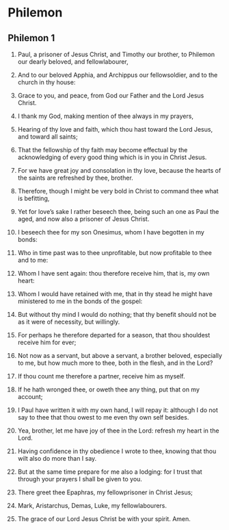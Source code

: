 # Philemon

## Philemon 1

1. Paul, a prisoner of Jesus Christ, and Timothy our brother, to Philemon our dearly beloved, and fellowlabourer,

2. And to our beloved Apphia, and Archippus our fellowsoldier, and to the church in thy house:

3. Grace to you, and peace, from God our Father and the Lord Jesus Christ.

4. I thank my God, making mention of thee always in my prayers,

5. Hearing of thy love and faith, which thou hast toward the Lord Jesus, and toward all saints;

6. That the fellowship of thy faith may become effectual by the acknowledging of every good thing which is in you in Christ Jesus.

7. For we have great joy and consolation in thy love, because the hearts of the saints are refreshed by thee, brother.

8. Therefore, though I might be very bold in Christ to command thee what is befitting,

9. Yet for love’s sake I rather beseech thee, being such an one as Paul the aged, and now also a prisoner of Jesus Christ.

10. I beseech thee for my son Onesimus, whom I have begotten in my bonds:

11. Who in time past was to thee unprofitable, but now profitable to thee and to me:

12. Whom I have sent again: thou therefore receive him, that is, my own heart:

13. Whom I would have retained with me, that in thy stead he might have ministered to me in the bonds of the gospel:

14. But without thy mind I would do nothing; that thy benefit should not be as it were of necessity, but willingly.

15. For perhaps he therefore departed for a season, that thou shouldest receive him for ever;

16. Not now as a servant, but above a servant, a brother beloved, especially to me, but how much more to thee, both in the flesh, and in the Lord?

17. If thou count me therefore a partner, receive him as myself.

18. If he hath wronged thee, or oweth thee any thing, put that on my account;

19. I Paul have written it with my own hand, I will repay it: although I do not say to thee that thou owest to me even thy own self besides.

20. Yea, brother, let me have joy of thee in the Lord: refresh my heart in the Lord.

21. Having confidence in thy obedience I wrote to thee, knowing that thou wilt also do more than I say.

22. But at the same time prepare for me also a lodging: for I trust that through your prayers I shall be given to you.

23. There greet thee Epaphras, my fellowprisoner in Christ Jesus;

24. Mark, Aristarchus, Demas, Luke, my fellowlabourers.

25. The grace of our Lord Jesus Christ be with your spirit. Amen. 


